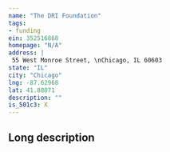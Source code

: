 ```yaml
---
name: "The DRI Foundation"
tags:
- funding
ein: 352516868
homepage: "N/A"
address: |
 55 West Monroe Street, \nChicago, IL 60603
state: "IL"
city: "Chicago"
lng: -87.62968
lat: 41.88071
description: ""
is_501c3: X
---
```


## Long description


